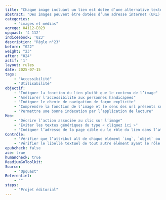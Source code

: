 ```yaml
---
title: "Chaque image incluant un lien est dotée d’une alternative textuelle décrivant la fonction du lien "
abstract: "Des images peuvent être dotées d’une adresse internet (URL) dirigeant le lecteur vers nouvelle page ou en dehors du livre, dans ce cas la destination du lien doit être indiquée. Un cas d’usage courant est un logo de la maison d’édition qui sert de lien vers le site internet. D’autres exemples incluent une image de licence pointant vers la page de la licence, ou un QR code menant vers une ressource en ligne."
categories: 
    - "images et médias"
agrege: O4112-E023
opquast: '4 112'
indiceebook: '023'
description: "Règle n°23"
before: "022"
weight: "23"
after: "024"
actif: '1'
layout: rules
date: 2025-07-15
tags: 
    - "Accessibilité"
    - "Utilisabilité"
objectif: 
    - "Indiquer la fonction du lien plutôt que le contenu de l’image"
    - "Améliorer l'accessibilité aux personnes handicapées"
    - "Indiquer le chemin de navigation de façon explicite"
    - "Comprendre la fonction de l’image et le sens des url présents sur les images"
    - "Permettre une bonne indexation par l’application de lecture"
Meo: 
    - "Décrire l’action associée au clic sur l’image"
    - "Éviter les textes génériques du type « cliquez ici »"
    - "Indiquer l’adresse de la page cible ou le rôle du lien dans l’attribut `alt` de l’élément `img`, `objet` ou `canevas`"
Contrôle: 
    - "Vérifier que l’attribut alt de chaque élément `img`, `objet` ou `canevas` concerné indique la cible ou le rôle du lien."
    - "Vérifier le libellé textuel de tout autre élément ayant le rôle d’un lien."
epubcheck: false
ace: true
humancheck: true
ReadiumGoToolkit: 
Source: 
    - "Opquast"
Referentiel: 
    - ""
steps: 
    - "Projet éditorial"
---
```


